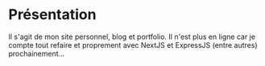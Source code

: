 # Présentation

Il s'agit de mon site personnel, blog et portfolio. Il n'est plus en ligne car je compte tout refaire et proprement avec NextJS et ExpressJS (entre autres) prochainement... 
